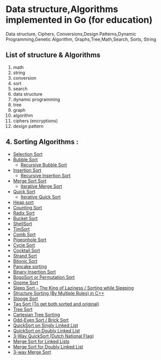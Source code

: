 # Data structure,Algorithms implemented in Go (for education)

Data structure, Ciphers, Conversions,Design Patterns,Dynamic Programming,Genetic Algorithm,
Graphs,Tree,Math,Search, Sorts, String

## List of structure & Algorithms

  1. math
  2. string
  3. conversion 
  4. sort
  5. search
  6. data structure
  7. dynamic programming
  8. tree
  9. graph 
  10. algorithm 
  11. ciphers (encryptions)
  12. design pattern
## 4. Sorting Algorithms :
* [Selection Sort](./1.Sort/1.SelectionSort.go) <br>
* [Bubble Sort](./1.Sort/2.bubbleSort.go) <br>
  * [Recursive Bubble Sort](./1.Sort/3.RecursiveBubbleSort.go) <br>
* [Insertion Sort](./1.Sort/4.InsertionSort.go) <br>
  * [Recursive Insertion Sort](./1.Sort/5.RecursiveInsertionSort.go) <br>
* [ Merge Sort Sort](./1.Sort/6.MergeSort.go) <br>
  * [Iterative Merge Sort](./1.Sort/7.IterativeMergeSort.go) <br>
* [Quick Sort ](./1.Sort/8.QuickSort.go) <br>
  * [Iterative Quick Sort](./1.Sort/9.IterativeQuickSort.go) <br>
* [Heap sort](./1.Sort/10.HeapSort.go) <br>
* [Counting Sort](./1.Sort/11.CountingSort.go) <br>
* [Radix Sort](./1.Sort/12.RedixSort.go) <br>
* [Bucket Sort](./1.Sort/13.BucketSort.go) <br>
* [ShellSort](./1.Sort/14.ShellSort.go) <br>
* [TimSort](./1.Sort/15.TimSort.go) <br>
* [Comb Sort](./1.Sort/16.CombSort.go) <br>
* [Pigeonhole Sort ](./1.Sort/17.PigeonholeSort.go) <br>
* [Cycle Sort](./1.Sort/18.CycleSort.go) <br>
* [Cocktail Sort](./1.Sort/19.CocktailSort.go) <br>
* [Strand Sort](./1.Sort/20.StrandSort.go) <br>
* [Bitonic Sort](./1.Sort/21.BitonicSort.go) <br>
* [Pancake sorting](./1.Sort/1.SelectionSort.go) <br>
* [Binary Insertion Sort](./1.Sort/1.SelectionSort.go) <br>
* [BogoSort or Permutation Sort](./1.Sort/1.SelectionSort.go) <br>
* [Gnome Sort](./1.Sort/1.SelectionSort.go) <br>
* [Sleep Sort – The King of Laziness / Sorting while Sleeping](./1.Sort/1.SelectionSort.go) <br>
* [Structure Sorting (By Multiple Rules) in C++](./1.Sort/1.SelectionSort.go) <br>
* [Stooge Sort](./1.Sort/1.SelectionSort.go) <br>
* [Tag Sort (To get both sorted and original)](./1.Sort/1.SelectionSort.go) <br>
* [Tree Sort](./1.Sort/1.SelectionSort.go) <br>
* [Cartesian Tree Sorting](./1.Sort/1.SelectionSort.go) <br>
* [Odd-Even Sort / Brick Sort](./1.Sort/1.SelectionSort.go) <br>
* [QuickSort on Singly Linked List](./1.Sort/1.SelectionSort.go) <br>
* [QuickSort on Doubly Linked List](./1.Sort/1.SelectionSort.go) <br>
* [3-Way QuickSort (Dutch National Flag)](./1.Sort/1.SelectionSort.go) <br>
* [Merge Sort for Linked Lists](./1.Sort/1.SelectionSort.go) <br>
* [Merge Sort for Doubly Linked List](./1.Sort/1.SelectionSort.go) <br>
* [3-way Merge Sort](./1.Sort/1.SelectionSort.go) <br>

[comment]: <> (* [Selection]&#40;./1.Sort/1.SelectionSort.go&#41; <br>)

 
  

